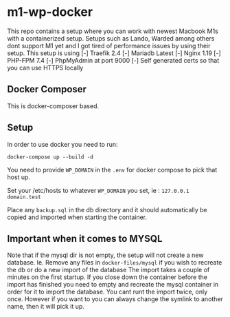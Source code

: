# m1-wp-docker
This repo contains a setup where you can work with newest Macbook M1s with a containerized setup. Setups such as Lando, Warded among others dont support M1 yet and I got tired of performance issues by using their setup.
This setup is using
[-] Traefik 2.4
[-] Mariadb Latest
[-] Nginx 1.19
[-] PHP-FPM 7.4
[-] PhpMyAdmin at port 9000
[-] Self generated certs so that you can use HTTPS locally

## Docker Composer
This is docker-composer based.

## Setup
In order to use docker you need to run:

`docker-compose up --build -d`

You need to provide `WP_DOMAIN` in the `.env` for docker compose to pick that host up.

Set your /etc/hosts to whatever `WP_DOMAIN` you set, ie : `127.0.0.1 domain.test`

Place any `backup.sql` in the db directory and it should automatically be copied and imported when starting the container.

## Important when it comes to MYSQL
Note that if the mysql dir is not empty, the setup will not create a new database. Ie. Remove any files in `docker-files/mysql` if you wish to recreate the db or do a new import of the database
The import takes a couple of minutes on the first startup. If you close down the container before the import has finished you need to empty and recreate the mysql container in order for it to import the database.
You cant runt the import twice, only once. However if you want to you can always change the symlink to another name, then it will pick it up.
